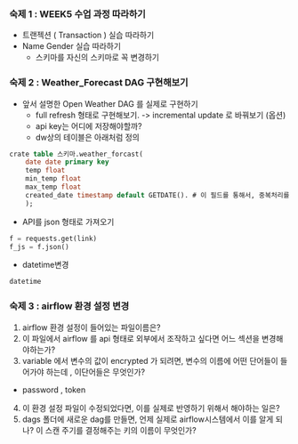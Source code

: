 
### 숙제 1  : WEEK5 수업 과정 따라하기
- 트랜젝션 ( Transaction ) 실습 따라하기
- Name Gender 실습 따라하기
  - 스키마를 자신의 스키마로 꼭 변경하기
  
  
### 숙제 2 : Weather_Forecast DAG 구현해보기 
- 앞서 설명한 Open Weather DAG 를 실제로 구현하기
   - full refresh 형태로 구현해보기. -> incremental update 로 바꿔보기 (옵션)
   - api key는 어디에 저장해야할까?
   - dw상의 테이블은 아래처럼 정의


```sql
crate table 스키마.weather_forcast(
    date date primary key
    temp float
    min_temp float
    max_temp float
    created_date timestamp default GETDATE(). # 이 필드를 통해서, 중복처리를 해줄것 
    );
```

- API를 json 형태로 가져오기

```python
f = requests.get(link)
f_js = f.json()
```

- datetime변경
```python
datetime
```

 ### 숙제 3 : airflow 환경 설정 변경
 1. airflow 환경 설정이 들어있는 파일이름은?
 2. 이 파일에서 airflow 를 api 형태로 외부에서 조작하고 싶다면 어느 섹션을 변경해야하는가?
 3. variable 에서 변수의 값이 encrypted 가 되려면, 변수의 이름에 어떤 단어들이 들어가야 하는데 , 이단어들은 무엇인가?
   - password , token
 4. 이 환경 설정 파일이 수정되었다면, 이를 실제로 반영하기 위해서 해야하는 일은?
 5. dags 폴더에 새로운 dag를 만들면, 언제 실제로 airflow시스템에서 이를 알게 되나? 이 스캔 주기를 결정해주는 키의 이름이 무엇인가?
 

